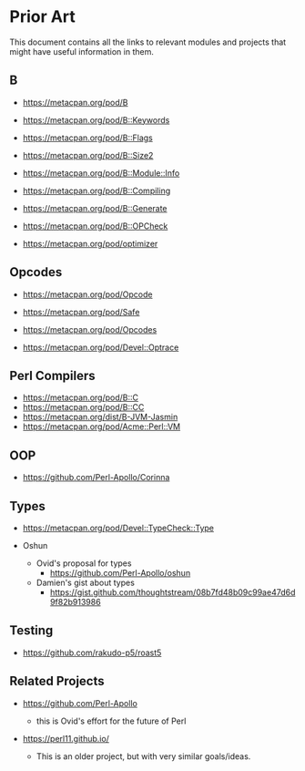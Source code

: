 <!----------------------------------------------------------------------------->
# Prior Art
<!----------------------------------------------------------------------------->

This document contains all the links to relevant modules and projects that
might have useful information in them.

<!----------------------------------------------------------------------------->
## B
<!----------------------------------------------------------------------------->

- https://metacpan.org/pod/B

- https://metacpan.org/pod/B::Keywords
- https://metacpan.org/pod/B::Flags
- https://metacpan.org/pod/B::Size2
- https://metacpan.org/pod/B::Module::Info

- https://metacpan.org/pod/B::Compiling
- https://metacpan.org/pod/B::Generate
- https://metacpan.org/pod/B::OPCheck

- https://metacpan.org/pod/optimizer

<!----------------------------------------------------------------------------->
## Opcodes
<!----------------------------------------------------------------------------->

- https://metacpan.org/pod/Opcode

- https://metacpan.org/pod/Safe
- https://metacpan.org/pod/Opcodes
- https://metacpan.org/pod/Devel::Optrace

<!----------------------------------------------------------------------------->
## Perl Compilers
<!----------------------------------------------------------------------------->

- https://metacpan.org/pod/B::C
- https://metacpan.org/pod/B::CC
- https://metacpan.org/dist/B-JVM-Jasmin
- https://metacpan.org/pod/Acme::Perl::VM

<!----------------------------------------------------------------------------->
## OOP
<!----------------------------------------------------------------------------->

- https://github.com/Perl-Apollo/Corinna

<!----------------------------------------------------------------------------->
## Types
<!----------------------------------------------------------------------------->

- https://metacpan.org/pod/Devel::TypeCheck::Type

- Oshun
    - Ovid's proposal for types
        - https://github.com/Perl-Apollo/oshun
    - Damien's gist about types
        - https://gist.github.com/thoughtstream/08b7fd48b09c99ae47d6d9f82b913986

<!----------------------------------------------------------------------------->
## Testing
<!----------------------------------------------------------------------------->

- https://github.com/rakudo-p5/roast5

<!----------------------------------------------------------------------------->
## Related Projects
<!----------------------------------------------------------------------------->

- https://github.com/Perl-Apollo
    - this is Ovid's effort for the future of Perl

- https://perl11.github.io/
    - This is an older project, but with very similar goals/ideas.

<!----------------------------------------------------------------------------->
<!----------------------------------------------------------------------------->

